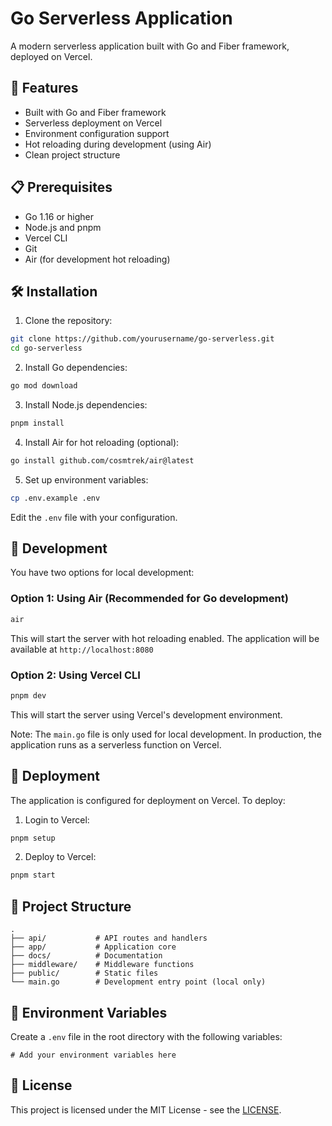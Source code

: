 # Go Serverless Application

A modern serverless application built with Go and Fiber framework, deployed on Vercel.

## 🚀 Features

- Built with Go and Fiber framework
- Serverless deployment on Vercel
- Environment configuration support
- Hot reloading during development (using Air)
- Clean project structure

## 📋 Prerequisites

- Go 1.16 or higher
- Node.js and pnpm
- Vercel CLI
- Git
- Air (for development hot reloading)

## 🛠️ Installation

1. Clone the repository:

```bash
git clone https://github.com/yourusername/go-serverless.git
cd go-serverless
```

2. Install Go dependencies:

```bash
go mod download
```

3. Install Node.js dependencies:

```bash
pnpm install
```

4. Install Air for hot reloading (optional):

```bash
go install github.com/cosmtrek/air@latest
```

5. Set up environment variables:

```bash
cp .env.example .env
```

Edit the `.env` file with your configuration.

## 🔧 Development

You have two options for local development:

### Option 1: Using Air (Recommended for Go development)

```bash
air
```

This will start the server with hot reloading enabled. The application will be available at `http://localhost:8080`

### Option 2: Using Vercel CLI

```bash
pnpm dev
```

This will start the server using Vercel's development environment.

Note: The `main.go` file is only used for local development. In production, the application runs as a serverless function on Vercel.

## 🚀 Deployment

The application is configured for deployment on Vercel. To deploy:

1. Login to Vercel:

```bash
pnpm setup
```

2. Deploy to Vercel:

```bash
pnpm start
```

## 📁 Project Structure

```
.
├── api/           # API routes and handlers
├── app/           # Application core
├── docs/          # Documentation
├── middleware/    # Middleware functions
├── public/        # Static files
└── main.go        # Development entry point (local only)
```

## 🔐 Environment Variables

Create a `.env` file in the root directory with the following variables:

```
# Add your environment variables here
```

## 📝 License

This project is licensed under the MIT License - see the [LICENSE](LICENSE).
